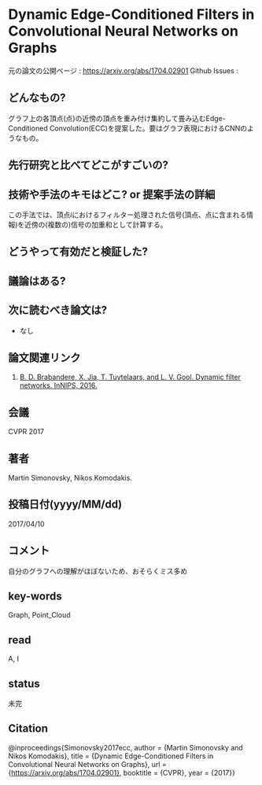 # Dynamic Edge-Conditioned Filters in Convolutional Neural Networks on Graphs

元の論文の公開ページ : https://arxiv.org/abs/1704.02901
Github Issues : 

## どんなもの?
グラフ上の各頂点(点)の近傍の頂点を重み付け集約して畳み込むEdge-Conditioned Convolution(ECC)を提案した。要はグラフ表現におけるCNNのようなもの。

## 先行研究と比べてどこがすごいの?

## 技術や手法のキモはどこ? or 提案手法の詳細
この手法では、頂点$i$におけるフィルター処理された信号(頂点、点に含まれる情報)を近傍の(複数の)信号の加重和として計算する。

## どうやって有効だと検証した?

## 議論はある?

## 次に読むべき論文は?
- なし

## 論文関連リンク
1. [B. D. Brabandere, X. Jia, T. Tuytelaars, and L. V. Gool. Dynamic filter networks. InNIPS, 2016.](https://papers.nips.cc/paper/6578-dynamic-filter-networks.pdf)

## 会議
CVPR 2017

## 著者
Martin Simonovsky, Nikos Komodakis.

## 投稿日付(yyyy/MM/dd)
2017/04/10

## コメント
自分のグラフへの理解がほぼないため、おそらくミス多め

## key-words
Graph, Point_Cloud

## read
A, I

## status
未完

## Citation
@inproceedings{Simonovsky2017ecc,
    author = {Martin Simonovsky and Nikos Komodakis},
    title = {Dynamic Edge-Conditioned Filters in Convolutional Neural Networks on Graphs},
    url = {https://arxiv.org/abs/1704.02901},
    booktitle = {CVPR},
    year = {2017}}
